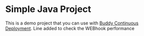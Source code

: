# Simple Java Project
This is a demo project that you can use with [Buddy Continuous Deployment](https://buddy.works).
Line added to check the WEBhook performance
